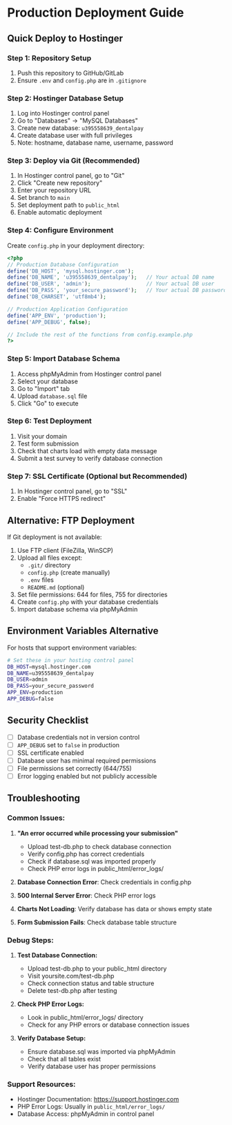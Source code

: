 # Production Deployment Guide

## Quick Deploy to Hostinger

### Step 1: Repository Setup
1. Push this repository to GitHub/GitLab
2. Ensure `.env` and `config.php` are in `.gitignore`

### Step 2: Hostinger Database Setup
1. Log into Hostinger control panel
2. Go to "Databases" → "MySQL Databases"
3. Create new database: `u395558639_dentalpay`
4. Create database user with full privileges
5. Note: hostname, database name, username, password

### Step 3: Deploy via Git (Recommended)
1. In Hostinger control panel, go to "Git"
2. Click "Create new repository"
3. Enter your repository URL
4. Set branch to `main`
5. Set deployment path to `public_html`
6. Enable automatic deployment

### Step 4: Configure Environment
Create `config.php` in your deployment directory:

```php
<?php
// Production Database Configuration
define('DB_HOST', 'mysql.hostinger.com');
define('DB_NAME', 'u395558639_dentalpay');   // Your actual DB name
define('DB_USER', 'admin');                  // Your actual DB user
define('DB_PASS', 'your_secure_password');   // Your actual DB password
define('DB_CHARSET', 'utf8mb4');

// Production Application Configuration
define('APP_ENV', 'production');
define('APP_DEBUG', false);

// Include the rest of the functions from config.example.php
?>
```

### Step 5: Import Database Schema
1. Access phpMyAdmin from Hostinger control panel
2. Select your database
3. Go to "Import" tab
4. Upload `database.sql` file
5. Click "Go" to execute

### Step 6: Test Deployment
1. Visit your domain
2. Test form submission
3. Check that charts load with empty data message
4. Submit a test survey to verify database connection

### Step 7: SSL Certificate (Optional but Recommended)
1. In Hostinger control panel, go to "SSL"
2. Enable "Force HTTPS redirect"

## Alternative: FTP Deployment

If Git deployment is not available:

1. Use FTP client (FileZilla, WinSCP)
2. Upload all files except:
   - `.git/` directory
   - `config.php` (create manually)
   - `.env` files
   - `README.md` (optional)
3. Set file permissions: 644 for files, 755 for directories
4. Create `config.php` with your database credentials
5. Import database schema via phpMyAdmin

## Environment Variables Alternative

For hosts that support environment variables:

```bash
# Set these in your hosting control panel
DB_HOST=mysql.hostinger.com
DB_NAME=u395558639_dentalpay
DB_USER=admin
DB_PASS=your_secure_password
APP_ENV=production
APP_DEBUG=false
```

## Security Checklist

- [ ] Database credentials not in version control
- [ ] `APP_DEBUG` set to `false` in production
- [ ] SSL certificate enabled
- [ ] Database user has minimal required permissions
- [ ] File permissions set correctly (644/755)
- [ ] Error logging enabled but not publicly accessible

## Troubleshooting

### Common Issues:
1. **"An error occurred while processing your submission"**
   - Upload test-db.php to check database connection
   - Verify config.php has correct credentials
   - Check if database.sql was imported properly
   - Check PHP error logs in public_html/error_logs/

2. **Database Connection Error**: Check credentials in config.php
3. **500 Internal Server Error**: Check PHP error logs
4. **Charts Not Loading**: Verify database has data or shows empty state
5. **Form Submission Fails**: Check database table structure

### Debug Steps:
1. **Test Database Connection:**
   - Upload test-db.php to your public_html directory
   - Visit yoursite.com/test-db.php
   - Check connection status and table structure
   - Delete test-db.php after testing

2. **Check PHP Error Logs:**
   - Look in public_html/error_logs/ directory
   - Check for any PHP errors or database connection issues

3. **Verify Database Setup:**
   - Ensure database.sql was imported via phpMyAdmin
   - Check that all tables exist
   - Verify database user has proper permissions

### Support Resources:
- Hostinger Documentation: https://support.hostinger.com
- PHP Error Logs: Usually in `public_html/error_logs/`
- Database Access: phpMyAdmin in control panel
